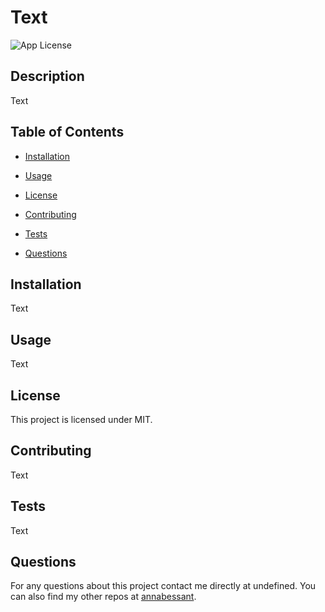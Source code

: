 # Text
  ![App License](https://img.shields.io/badge/license-MIT-blue.svg)

## Description

Text

## Table of Contents

* [Installation](#installation)

* [Usage](#usage)

* [License](#license)

* [Contributing](#contributing)

* [Tests](#tests)

* [Questions](#questions)

## Installation

Text

## Usage

Text

## License

This project is licensed under MIT.

## Contributing

Text

## Tests

Text

## Questions

For any questions about this project contact me directly at undefined.  You can also find my other repos at [annabessant](https://github.com/annabessant/).

